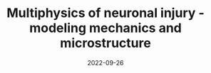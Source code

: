 ---
title: "Multiphysics of neuronal injury - modeling mechanics and microstructure"
collection: talks
type: "Talk"
permalink: /talks/2022-09-26-talk-1
venue: "Annual PANTHER Workshop (2022)"
date: 2022-09-26
location: "Poster Presentation"
---